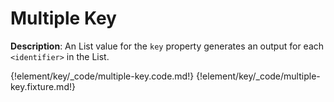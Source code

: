 # Multiple Key

__Description__: An List value for the `key` property generates an output for each `<identifier>` in the List.

{!element/key/_code/multiple-key.code.md!}
{!element/key/_code/multiple-key.fixture.md!}

<div class="cf"></div>
<div class="end"></div>

